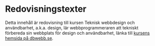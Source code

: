 ---
---
Redovisningstexter
=========================

Detta innehåll är redovisning till kursen Teknisk webbdesign och användbarhet, a.k.a. design, lär webbprogrammeraren att tekniskt förbereda sin webbplats för design och användbarhet, länka till [kursens hemsida på dbwebb.se](https://dbwebb.se/kurser/design-v2).
